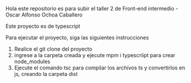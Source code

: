 Hola este repositorio es para subir el taller 2 de Front-end intermedio - Oscar Alfonso Ochoa Caballero

Este proyecto es de typescript

Para ejecutar el proyecto, siga las siguientes instrucciones

1. Realice el git clone del proyecto
2. ingrese a la carpeta creada y ejecute mpm i typescriipt para crear node_modules
3. Ejecute el comando tsc para compilar los archivos ts y convertirlos en js, creando la carpeta dist  